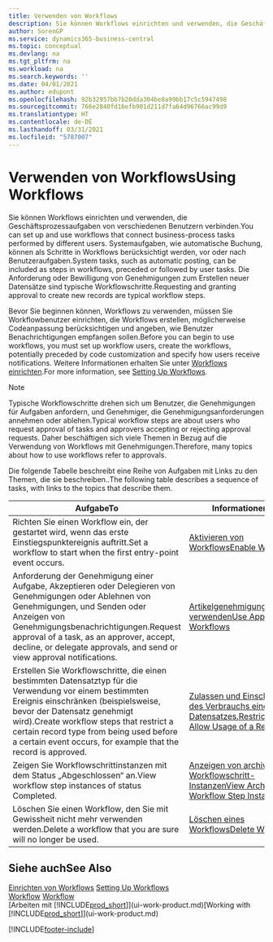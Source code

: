 ```yaml
---
title: Verwenden von Workflows
description: Sie können Workflows einrichten und verwenden, die Geschäftsprozessaufgaben von verschiedenen Benutzern verbinden. Erfahren Sie mehr über die verschiedenen Schritte, die Sie ausführen müssen, um Workflows zu verwenden.
author: SorenGP
ms.service: dynamics365-business-central
ms.topic: conceptual
ms.devlang: na
ms.tgt_pltfrm: na
ms.workload: na
ms.search.keywords: ''
ms.date: 04/01/2021
ms.author: edupont
ms.openlocfilehash: 92b32957bb7b20dda304be8a99bb17c5c5947498
ms.sourcegitcommit: 766e2840fd16efb901d211d7fa64d96766ac99d9
ms.translationtype: HT
ms.contentlocale: de-DE
ms.lasthandoff: 03/31/2021
ms.locfileid: "5787007"
---
```

# <a name="using-workflows"></a><span data-ttu-id="f71a8-104">Verwenden von Workflows</span><span class="sxs-lookup"><span data-stu-id="f71a8-104">Using Workflows</span></span>
<span data-ttu-id="f71a8-105">Sie können Workflows einrichten und verwenden, die Geschäftsprozessaufgaben von verschiedenen Benutzern verbinden.</span><span class="sxs-lookup"><span data-stu-id="f71a8-105">You can set up and use workflows that connect business-process tasks performed by different users.</span></span> <span data-ttu-id="f71a8-106">Systemaufgaben, wie automatische Buchung, können als Schritte in Workflows berücksichtigt werden, vor oder nach Benutzeraufgaben.</span><span class="sxs-lookup"><span data-stu-id="f71a8-106">System tasks, such as automatic posting, can be included as steps in workflows, preceded or followed by user tasks.</span></span> <span data-ttu-id="f71a8-107">Die Anforderung oder Bewilligung von Genehmigungen zum Erstellen neuer Datensätze sind typische Workflowschritte.</span><span class="sxs-lookup"><span data-stu-id="f71a8-107">Requesting and granting approval to create new records are typical workflow steps.</span></span>  

 <span data-ttu-id="f71a8-108">Bevor Sie beginnen können, Workflows zu verwenden, müssen Sie Workflowbenutzer einrichten, die Workflows erstellen, möglicherweise Codeanpassung berücksichtigen und angeben, wie Benutzer Benachrichtigungen empfangen sollen.</span><span class="sxs-lookup"><span data-stu-id="f71a8-108">Before you can begin to use workflows, you must set up workflow users, create the workflows, potentially preceded by code customization and specify how users receive notifications.</span></span> <span data-ttu-id="f71a8-109">Weitere Informationen erhalten Sie unter [Workflows einrichten](across-set-up-workflows.md).</span><span class="sxs-lookup"><span data-stu-id="f71a8-109">For more information, see [Setting Up Workflows](across-set-up-workflows.md).</span></span>  

> [!NOTE]  
>  <span data-ttu-id="f71a8-110">Typische Workflowschritte drehen sich um Benutzer, die Genehmigungen für Aufgaben anfordern, und Genehmiger, die Genehmigungsanforderungen annehmen oder ablehen.</span><span class="sxs-lookup"><span data-stu-id="f71a8-110">Typical workflow steps are about users who request approval of tasks and approvers accepting or rejecting approval requests.</span></span> <span data-ttu-id="f71a8-111">Daher beschäftigen sich viele Themen in Bezug auf die Verwendung von Workflows mit Genehmigungen.</span><span class="sxs-lookup"><span data-stu-id="f71a8-111">Therefore, many topics about how to use workflows refer to approvals.</span></span>  

 <span data-ttu-id="f71a8-112">Die folgende Tabelle beschreibt eine Reihe von Aufgaben mit Links zu den Themen, die sie beschreiben..</span><span class="sxs-lookup"><span data-stu-id="f71a8-112">The following table describes a sequence of tasks, with links to the topics that describe them.</span></span>  

|<span data-ttu-id="f71a8-113">**Aufgabe**</span><span class="sxs-lookup"><span data-stu-id="f71a8-113">**To**</span></span>|<span data-ttu-id="f71a8-114">**Informationen**</span><span class="sxs-lookup"><span data-stu-id="f71a8-114">**See**</span></span>|  
|------------|-------------|  
|<span data-ttu-id="f71a8-115">Richten Sie einen Workflow ein, der gestartet wird, wenn das erste Einstiegspunktereignis auftritt.</span><span class="sxs-lookup"><span data-stu-id="f71a8-115">Set a workflow to start when the first entry-point event occurs.</span></span>|[<span data-ttu-id="f71a8-116">Aktivieren von Workflows</span><span class="sxs-lookup"><span data-stu-id="f71a8-116">Enable Workflows</span></span>](across-how-to-enable-workflows.md)|  
|<span data-ttu-id="f71a8-117">Anforderung der Genehmigung einer Aufgabe, Akzeptieren oder Delegieren von Genehmigungen oder Ablehnen von Genehmigungen, und Senden oder Anzeigen von Genehmigungsbenachrichtigungen.</span><span class="sxs-lookup"><span data-stu-id="f71a8-117">Request approval of a task, as an approver, accept, decline, or delegate approvals, and send or view approval notifications.</span></span>|[<span data-ttu-id="f71a8-118">Artikelgenehmigungsworkflow verwenden</span><span class="sxs-lookup"><span data-stu-id="f71a8-118">Use Approval Workflows</span></span>](across-how-use-approval-workflows.md)|  
|<span data-ttu-id="f71a8-119">Erstellen Sie Workflowschritte, die einen bestimmten Datensatztyp für die Verwendung vor einem bestimmten Ereignis einschränken (beispielsweise, bevor der Datensatz genehmigt wird).</span><span class="sxs-lookup"><span data-stu-id="f71a8-119">Create workflow steps that restrict a certain record type from being used before a certain event occurs, for example that the record is approved.</span></span>|[<span data-ttu-id="f71a8-120"> Zulassen und Einschränken des Verbrauchs eines Datensatzes.</span><span class="sxs-lookup"><span data-stu-id="f71a8-120">Restrict and Allow Usage of a Record</span></span>](across-how-to-restrict-and-allow-usage-of-a-record.md)|  
|<span data-ttu-id="f71a8-121">Zeigen Sie Workflowschrittinstanzen mit dem Status „Abgeschlossen“ an.</span><span class="sxs-lookup"><span data-stu-id="f71a8-121">View workflow step instances of status Completed.</span></span>|[<span data-ttu-id="f71a8-122">Anzeigen von archivierten Workflowschritt-Instanzen</span><span class="sxs-lookup"><span data-stu-id="f71a8-122">View Archived Workflow Step Instances</span></span>](across-how-to-view-archived-workflow-step-instances.md)|  
|<span data-ttu-id="f71a8-123">Löschen Sie einen Workflow, den Sie mit Gewissheit nicht mehr verwenden werden.</span><span class="sxs-lookup"><span data-stu-id="f71a8-123">Delete a workflow that you are sure will no longer be used.</span></span>|[<span data-ttu-id="f71a8-124">Löschen eines Workflows</span><span class="sxs-lookup"><span data-stu-id="f71a8-124">Delete Workflows</span></span>](across-how-to-delete-workflows.md)|  

## <a name="see-also"></a><span data-ttu-id="f71a8-125">Siehe auch</span><span class="sxs-lookup"><span data-stu-id="f71a8-125">See Also</span></span>  
<span data-ttu-id="f71a8-126">[Einrichten von Workflows](across-set-up-workflows.md) </span><span class="sxs-lookup"><span data-stu-id="f71a8-126">[Setting Up Workflows](across-set-up-workflows.md) </span></span>  
<span data-ttu-id="f71a8-127">[Workflow](across-workflow.md) </span><span class="sxs-lookup"><span data-stu-id="f71a8-127">[Workflow](across-workflow.md) </span></span>  
<span data-ttu-id="f71a8-128">[Arbeiten mit [!INCLUDE[prod_short](includes/prod_short.md)]](ui-work-product.md)</span><span class="sxs-lookup"><span data-stu-id="f71a8-128">[Working with [!INCLUDE[prod_short](includes/prod_short.md)]](ui-work-product.md)</span></span>


[!INCLUDE[footer-include](includes/footer-banner.md)]